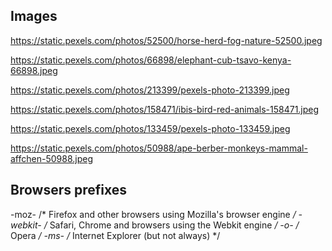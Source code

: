 ## Images
https://static.pexels.com/photos/52500/horse-herd-fog-nature-52500.jpeg

https://static.pexels.com/photos/66898/elephant-cub-tsavo-kenya-66898.jpeg

https://static.pexels.com/photos/213399/pexels-photo-213399.jpeg

https://static.pexels.com/photos/158471/ibis-bird-red-animals-158471.jpeg

https://static.pexels.com/photos/133459/pexels-photo-133459.jpeg

https://static.pexels.com/photos/50988/ape-berber-monkeys-mammal-affchen-50988.jpeg

## Browsers prefixes
-moz-     /* Firefox and other browsers using Mozilla's browser engine */
-webkit-  /* Safari, Chrome and browsers using the Webkit engine */
-o-       /* Opera */
-ms-      /* Internet Explorer (but not always) */
